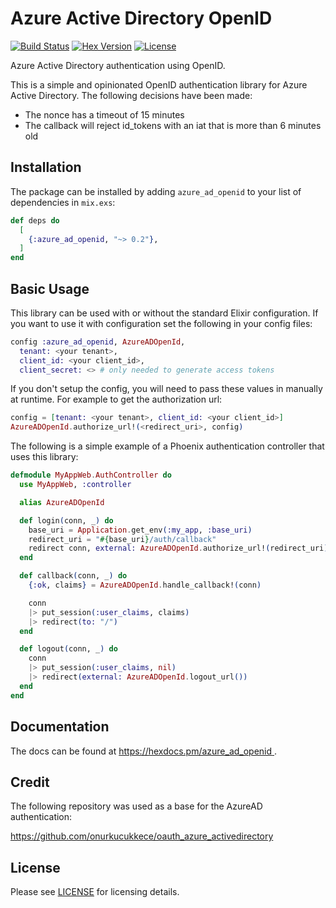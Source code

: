 # Azure Active Directory OpenID

[![Build Status][travis-img]][travis] [![Hex Version][hex-img]][hex] [![License][license-img]][license]

[travis-img]: https://travis-ci.org/whossname/azure_ad_openid.svg?branch=master
[travis]: https://travis-ci.org/whossname/azure_ad_openid
[hex-img]: https://img.shields.io/hexpm/v/azure_ad_openid.svg
[hex]: https://hex.pm/packages/azure_ad_openid
[license-img]: http://img.shields.io/badge/license-MIT-brightgreen.svg
[license]: http://opensource.org/licenses/MIT


Azure Active Directory authentication using OpenID.

This is a simple and opinionated OpenID authentication library for Azure Active Directory.
The following decisions have been made:

- The nonce has a timeout of 15 minutes
- The callback will reject id_tokens with an iat that is more than 6 minutes old

## Installation

The package can be installed by adding `azure_ad_openid` to your list of dependencies in `mix.exs`:

```elixir
def deps do
  [
    {:azure_ad_openid, "~> 0.2"},
  ]
end
```

## Basic Usage

This library can be used with or without the standard Elixir configuration. If you want to
use it with configuration set the following in your config files:

```elixir
config :azure_ad_openid, AzureADOpenId,
  tenant: <your tenant>,
  client_id: <your client_id>,
  client_secret: <> # only needed to generate access tokens
```

If you don't setup the config, you will need to pass these values in manually at runtime.
For example to get the authorization url:

```elixir
config = [tenant: <your tenant>, client_id: <your client_id>]
AzureADOpenId.authorize_url!(<redirect_uri>, config)
```

The following is a simple example of a Phoenix authentication controller that uses this library:

```elixir
defmodule MyAppWeb.AuthController do
  use MyAppWeb, :controller

  alias AzureADOpenId

  def login(conn, _) do
    base_uri = Application.get_env(:my_app, :base_uri)
    redirect_uri = "#{base_uri}/auth/callback"
    redirect conn, external: AzureADOpenId.authorize_url!(redirect_uri)
  end

  def callback(conn, _) do
    {:ok, claims} = AzureADOpenId.handle_callback!(conn)

    conn
    |> put_session(:user_claims, claims)
    |> redirect(to: "/")
  end

  def logout(conn, _) do
    conn
    |> put_session(:user_claims, nil)
    |> redirect(external: AzureADOpenId.logout_url())
  end
end
```

## Documentation

The docs can be found at
[https://hexdocs.pm/azure_ad_openid ](https://hexdocs.pm/azure_ad_openid/readme.html).

## Credit

The following repository was used as a base for the AzureAD authentication:

[https://github.com/onurkucukkece/oauth_azure_activedirectory ](https://github.com/onurkucukkece/oauth_azure_activedirectory)

## License

Please see [LICENSE](https://github.com/whossname/azure_ad_openid/blob/master/LICENSE.md)
for licensing details.
